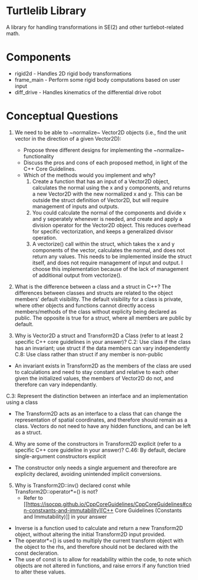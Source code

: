 # Turtlelib Library
A library for handling transformations in SE(2) and other turtlebot-related math.

# Components
- rigid2d - Handles 2D rigid body transformations
- frame_main - Perform some rigid body computations based on user input
- diff_drive - Handles kinematics of the differential drive robot

# Conceptual Questions
1. We need to be able to ~normalize~ Vector2D objects (i.e., find the unit vector in the direction of a given Vector2D):
   - Propose three different designs for implementing the ~normalize~ functionality
   - Discuss the pros and cons of each proposed method, in light of the C++ Core Guidelines.
   - Which of the methods would you implement and why?
        1. Create a function that has an input of a Vector2D object, calculates the normal using the x and y components, and returns a new Vector2D with the new normalized x and y. This can be outside the struct definition of Vector2D, but will require management of inputs and outputs.
        2. You could calculate the normal of the components and divide x and y seperately whenever is needed, and create and apply a division operator for the Vector2D object. This reduces overhead for specific vectorization, and keeps a generalized divisor operation.
        3. A vectorize() call within the struct, which takes the x and y components of the vector, calculates the normal, and does not return any values. This needs to be implemented inside the struct itself, and does not require management of input and output. I choose this implementation because of the lack of management of additional output from vectorize().



2. What is the difference between a class and a struct in C++?
The differences between classes and structs are related to the object members' default visibility. The default visibility for a class is private, where other objects and functions cannot directly access members/methods of the class without explicity being declared as public. The opposite is true for a struct, where all members are public by default.


3. Why is Vector2D a struct and Transform2D a Class (refer to at least 2 specific C++ core guidelines in your answer)?
C.2: Use class if the class has an invariant; use struct if the data members can vary independently
C.8: Use class rather than struct if any member is non-public
- An invariant exists in Transform2D as the members of the class are used to calculations and need to stay constant and relative to each other given the initialized values, the members of Vector2D do not, and therefore can vary independantly. 

C.3: Represent the distinction between an interface and an implementation using a class
- The Transform2D acts as an interface to a class that can change the representation of spatial coordinates, and therefore should remain as a class. Vectors do not need to have any hidden functions, and can be left as a struct.


4. Why are some of the constructors in Transform2D explicit (refer to a specific C++ core guideline in your answer)?
C.46: By default, declare single-argument constructors explicit
- The constructor only needs a single arguement and thereofore are explicity declared, avoiding unintended implicit conversions.


5. Why is Transform2D::inv() declared const while Transform2D::operator*=() is not?
   - Refer to [[https://isocpp.github.io/CppCoreGuidelines/CppCoreGuidelines#con-constxants-and-immutability][C++ Core Guidelines (Constants and Immutability)]] in your answer

- Inverse is a function used to calculate and return a new Transform2D object, without altering the initial Transform2D input provided. 
- The operator*=() is used to multiply the current transform object with the object to the rhs, and therefore should not be declared with the const decleration.
- The use of const is to allow for readability within the code, to note which objects are not altered in functions, and raise errors if any function tried to alter these values.

